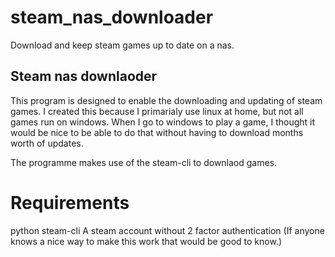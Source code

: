 # steam_nas_downloader
Download and keep steam games up to date on a nas.


Steam nas downlaoder
--------------------

This program is designed to enable the downloading and updating of steam games. I created this because I primarialy use linux at home, but not all games run on windows. When I go to windows to play a game, I thought it would be nice to be able to do that without having to download months worth of updates.

The programme makes use of the steam-cli to downlaod games.


Requirements
============

python
steam-cli
A steam account without 2 factor authentication (If anyone knows a nice way to make this work that would be good to know.)





